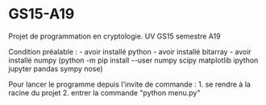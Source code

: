 # GS15-A19
Projet de programmation en cryptologie. UV GS15 semestre A19

Condition préalable :
    - avoir installé python
    - avoir installé bitarray
    - avoir installé numpy (python -m pip install --user numpy scipy matplotlib ipython jupyter pandas sympy nose)

Pour lancer le programme depuis l'invite de commande :
    1. se rendre à la racine du projet
    2. entrer la commande "python menu.py"
